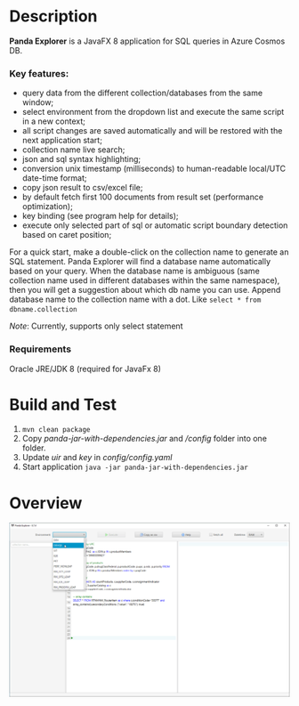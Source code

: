# Description

**Panda Explorer** is a JavaFX 8 application for SQL queries in Azure Cosmos DB.

### Key features:

- query data from the different collection/databases from the same window;
- select environment from the dropdown list and execute the same script in a new context;
- all script changes are saved automatically and will be restored with the next application start;
- collection name live search;
- json and sql syntax highlighting;
- conversion unix timestamp (milliseconds) to human-readable local/UTC date-time format;
- copy json result to csv/excel file;
- by default fetch first 100 documents from result set (performance optimization);
- key binding (see program help for details);
- execute only selected part of sql or automatic script boundary detection based on caret position;

For a quick start, make a double-click on the collection name to generate an SQL statement. Panda Explorer will find a
database name automatically based on your query. When the database name is ambiguous (same collection name used in different
databases within the same namespace), then you will get a suggestion about which db name you can use. Append database name to the collection name
with a dot. Like `select * from dbname.collection`

_Note_: Currently, supports only select statement

### Requirements

Oracle JRE/JDK 8 (required for JavaFx 8)

# Build and Test

1. `mvn clean package`
2. Copy _panda-jar-with-dependencies.jar_ and _/config_ folder into one folder.
3. Update _uir_ and _key_ in _config/config.yaml_
4. Start application `java -jar panda-jar-with-dependencies.jar`

# Overview

![](https://github.com/irymaruk/panda-explorer/blob/master/src/test/resources/PandaExplorer_074_overview.gif)
